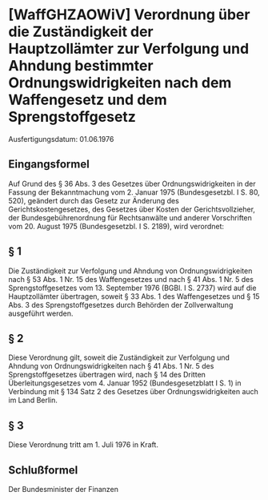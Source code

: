 # [WaffGHZAOWiV] Verordnung über die Zuständigkeit der Hauptzollämter zur Verfolgung und Ahndung bestimmter Ordnungswidrigkeiten nach dem Waffengesetz und dem Sprengstoffgesetz

Ausfertigungsdatum: 01.06.1976

 

## Eingangsformel

Auf Grund des § 36 Abs. 3 des Gesetzes über Ordnungswidrigkeiten in der Fassung der Bekanntmachung vom 2. Januar 1975 (Bundesgesetzbl. I S. 80, 520), geändert durch das Gesetz zur Änderung des Gerichtskostengesetzes, des Gesetzes über Kosten der Gerichtsvollzieher, der Bundesgebührenordnung für Rechtsanwälte und anderer Vorschriften vom 20. August 1975 (Bundesgesetzbl. I S. 2189), wird verordnet:


## § 1

Die Zuständigkeit zur Verfolgung und Ahndung von Ordnungswidrigkeiten nach § 53 Abs. 1 Nr. 15 des Waffengesetzes und nach § 41 Abs. 1 Nr. 5 des Sprengstoffgesetzes vom 13. September 1976 (BGBl. I S. 2737) wird auf die Hauptzollämter übertragen, soweit § 33 Abs. 1 des Waffengesetzes und § 15 Abs. 3 des Sprengstoffgesetzes durch Behörden der Zollverwaltung ausgeführt werden.


## § 2

Diese Verordnung gilt, soweit die Zuständigkeit zur Verfolgung und Ahndung von Ordnungswidrigkeiten nach § 41 Abs. 1 Nr. 5 des Sprengstoffgesetzes übertragen wird, nach § 14 des Dritten Überleitungsgesetzes vom 4. Januar 1952 (Bundesgesetzblatt I S. 1) in Verbindung mit § 134 Satz 2 des Gesetzes über Ordnungswidrigkeiten auch im Land Berlin.


## § 3

Diese Verordnung tritt am 1. Juli 1976 in Kraft.


## Schlußformel

Der Bundesminister der Finanzen
